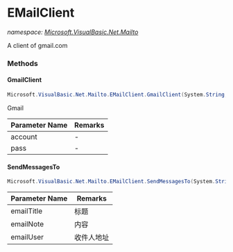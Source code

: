 ﻿# EMailClient
_namespace: <a href="#" onClick="load('/docs/Microsoft.VisualBasic.Net.Mailto/index.md')">Microsoft.VisualBasic.Net.Mailto</a>_

A client of gmail.com



### Methods

#### GmailClient
```csharp
Microsoft.VisualBasic.Net.Mailto.EMailClient.GmailClient(System.String,System.String)
```
Gmail

|Parameter Name|Remarks|
|--------------|-------|
|account|-|
|pass|-|


#### SendMessagesTo
```csharp
Microsoft.VisualBasic.Net.Mailto.EMailClient.SendMessagesTo(System.String,System.String,System.String)
```


|Parameter Name|Remarks|
|--------------|-------|
|emailTitle|标题|
|emailNote|内容|
|emailUser|收件人地址|



